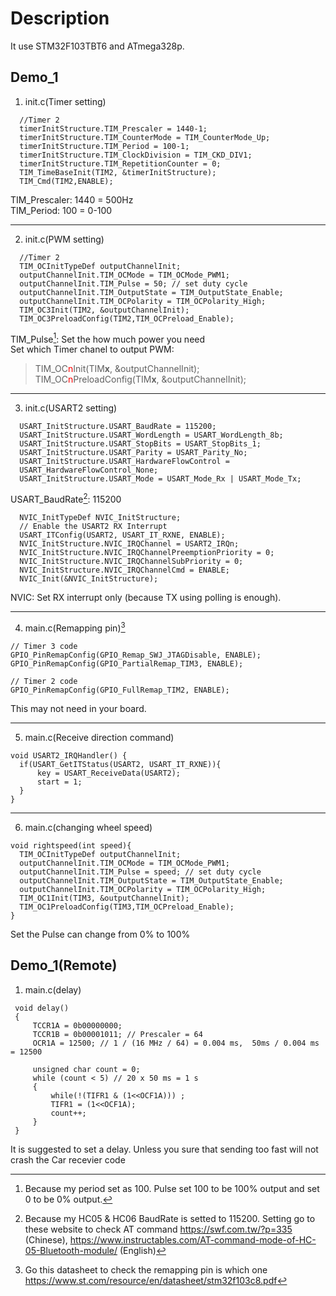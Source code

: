 # Description
It use STM32F103TBT6 and ATmega328p.
## Demo_1
1. init.c(Timer setting)
  ~~~~~
	//Timer 2
	timerInitStructure.TIM_Prescaler = 1440-1;
	timerInitStructure.TIM_CounterMode = TIM_CounterMode_Up;
	timerInitStructure.TIM_Period = 100-1;
	timerInitStructure.TIM_ClockDivision = TIM_CKD_DIV1;
	timerInitStructure.TIM_RepetitionCounter = 0;
	TIM_TimeBaseInit(TIM2, &timerInitStructure);
	TIM_Cmd(TIM2,ENABLE);
  ~~~~~
TIM_Prescaler: 1440 = 500Hz  
TIM_Period: 100 = 0-100  
***
2. init.c(PWM setting)
  ~~~~~
	//Timer 2
	TIM_OCInitTypeDef outputChannelInit;
	outputChannelInit.TIM_OCMode = TIM_OCMode_PWM1;
	outputChannelInit.TIM_Pulse = 50; // set duty cycle
	outputChannelInit.TIM_OutputState = TIM_OutputState_Enable;
	outputChannelInit.TIM_OCPolarity = TIM_OCPolarity_High;
	TIM_OC3Init(TIM2, &outputChannelInit);
	TIM_OC3PreloadConfig(TIM2,TIM_OCPreload_Enable);
  ~~~~~
TIM_Pulse[^1]: Set the how much power you need  
Set which Timer chanel to output PWM:  
> TIM_OC<span style="color:red">n</span>Init(TIM**x**, &outputChannelInit);  
> TIM_OC<span style="color:red">n</span>PreloadConfig(TIM**x**, &outputChannelInit);
***
3. init.c(USART2 setting)
  ~~~~~
	USART_InitStructure.USART_BaudRate = 115200;
	USART_InitStructure.USART_WordLength = USART_WordLength_8b;
	USART_InitStructure.USART_StopBits = USART_StopBits_1;
	USART_InitStructure.USART_Parity = USART_Parity_No;
	USART_InitStructure.USART_HardwareFlowControl =
	USART_HardwareFlowControl_None;
	USART_InitStructure.USART_Mode = USART_Mode_Rx | USART_Mode_Tx;
  ~~~~~
USART_BaudRate[^2]: 115200
  ~~~~~
	NVIC_InitTypeDef NVIC_InitStructure;
	// Enable the USART2 RX Interrupt
	USART_ITConfig(USART2, USART_IT_RXNE, ENABLE);
	NVIC_InitStructure.NVIC_IRQChannel = USART2_IRQn;
	NVIC_InitStructure.NVIC_IRQChannelPreemptionPriority = 0;
	NVIC_InitStructure.NVIC_IRQChannelSubPriority = 0;
	NVIC_InitStructure.NVIC_IRQChannelCmd = ENABLE;
	NVIC_Init(&NVIC_InitStructure);
  ~~~~~
NVIC: Set RX interrupt only (because TX using polling is enough).
***
4. main.c(Remapping pin)[^3]
  ~~~~~
  // Timer 3 code
  GPIO_PinRemapConfig(GPIO_Remap_SWJ_JTAGDisable, ENABLE);
  GPIO_PinRemapConfig(GPIO_PartialRemap_TIM3, ENABLE);

  // Timer 2 code
  GPIO_PinRemapConfig(GPIO_FullRemap_TIM2, ENABLE);
  ~~~~~
This may not need in your board.
***
5. main.c(Receive direction command)
  ~~~~~
  void USART2_IRQHandler() {
  	if(USART_GetITStatus(USART2, USART_IT_RXNE)){
  		key = USART_ReceiveData(USART2);
  		start = 1;
  	}
  }
  ~~~~~
***
6. main.c(changing wheel speed)
  ~~~~~
  void rightspeed(int speed){
  	TIM_OCInitTypeDef outputChannelInit;
  	outputChannelInit.TIM_OCMode = TIM_OCMode_PWM1;
  	outputChannelInit.TIM_Pulse = speed; // set duty cycle
  	outputChannelInit.TIM_OutputState = TIM_OutputState_Enable;
  	outputChannelInit.TIM_OCPolarity = TIM_OCPolarity_High;
  	TIM_OC1Init(TIM3, &outputChannelInit);
  	TIM_OC1PreloadConfig(TIM3,TIM_OCPreload_Enable);
  }
  ~~~~~
Set the Pulse can change from 0% to 100%
## Demo_1(Remote)
1. main.c(delay)
~~~~~
 void delay()
 {
	 TCCR1A = 0b00000000;
	 TCCR1B = 0b00001011; // Prescaler = 64
	 OCR1A = 12500; // 1 / (16 MHz / 64) = 0.004 ms,  50ms / 0.004 ms = 12500
	 
	 unsigned char count = 0;
	 while (count < 5) // 20 x 50 ms = 1 s
	 {
		 while(!(TIFR1 & (1<<OCF1A))) ;
		 TIFR1 = (1<<OCF1A);
		 count++;
	 }
 }
~~~~~
It is suggested to set a delay. Unless you sure that sending too fast will not crash the Car recevier code

[^1]:Because my period set as 100. Pulse set 100 to be 100% output and  set 0 to be 0% output.  
[^2]:Because my HC05 & HC06 BaudRate is setted to 115200. Setting go to these website to check AT command https://swf.com.tw/?p=335 (Chinese), https://www.instructables.com/AT-command-mode-of-HC-05-Bluetooth-module/ (English)  
[^3]:Go this datasheet to check the remapping pin is which one https://www.st.com/resource/en/datasheet/stm32f103c8.pdf
